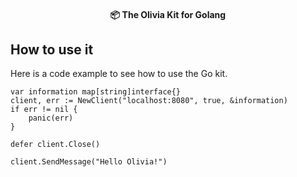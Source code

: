 <h4 align="center">📦 The Olivia Kit for Golang</h4>

## How to use it
Here is a code example to see how to use the Go kit.
```golang
var information map[string]interface{}
client, err := NewClient("localhost:8080", true, &information)
if err != nil {
	panic(err)
}

defer client.Close()

client.SendMessage("Hello Olivia!")
```